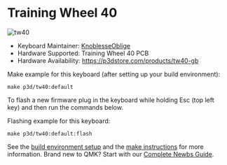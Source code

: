 # Training Wheel 40

![tw40](https://cdn.shopify.com/s/files/1/0501/7537/7592/products/tw40_600x.jpg?v=1607835284)

* Keyboard Maintainer: [KnoblesseOblige](https://github.com/KnoblesseOblige)
* Hardware Supported: Training Wheel 40 PCB
* Hardware Availability: https://p3dstore.com/products/tw40-gb

Make example for this keyboard (after setting up your build environment):

    make p3d/tw40:default

To flash a new firmware plug in the keyboard while holding Esc (top left key) and then run the commands below.

Flashing example for this keyboard:

    make p3d/tw40:default:flash

See the [build environment setup](https://docs.qmk.fm/#/getting_started_build_tools) and the [make instructions](https://docs.qmk.fm/#/getting_started_make_guide) for more information. Brand new to QMK? Start with our [Complete Newbs Guide](https://docs.qmk.fm/#/newbs).
